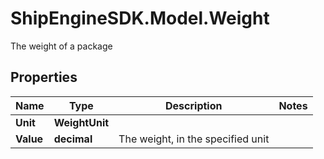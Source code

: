 # ShipEngineSDK.Model.Weight
The weight of a package

## Properties

Name | Type | Description | Notes
------------ | ------------- | ------------- | -------------
**Unit** | **WeightUnit** |  | 
**Value** | **decimal** | The weight, in the specified unit | 

